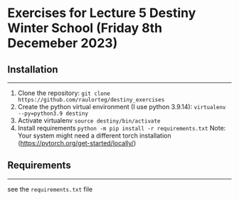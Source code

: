 # Exercises for Lecture 5 Destiny Winter School (Friday 8th Decemeber 2023)


## Installation 
------------------------------
1. Clone the repository: ```git clone https://github.com/raulorteg/destiny_exercises```
2. Create the python virtual environment (I use python 3.9.14): ```virtualenv --py=python3.9 destiny```
3. Activate virtualenv  ```source destiny/bin/activate```
4. Install requirements ```python -m pip install -r requirements.txt``` Note: Your system might need a different torch installation (https://pytorch.org/get-started/locally/)

## Requirements
------------------------------

see the ```requirements.txt``` file

